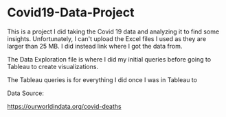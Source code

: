 # Covid19-Data-Project

This is a project I did taking the Covid 19 data and analyzing it to find some insights. Unfortunately, I can't upload the Excel files I used as they are larger than 25 MB. I did instead link where I got the data from.

The Data Exploration file is where I did my initial queries before going to Tableau to create visualizations.

The Tableau queries is for everything I did once I was in Tableau to 


Data Source:

https://ourworldindata.org/covid-deaths
